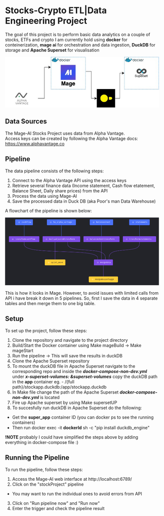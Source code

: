 # Stocks-Crypto ETL|Data Engineering Project

The goal of this project is to perform basic data analytics on a couple of stocks, ETFs and crypto I am currently hold using **docker** for conteinerization, **mage ai** for orchestration and data ingestion, **DuckDB** for storage and **Apache Superset** for visualisation

![Data Workflow](images/mageFinance.jpg)

## Data Sources
The Mage-AI Stocks Project uses data from Alpha Vantage. \
Access keys can be created by following the Alpha Vantage docs: https://www.alphavantage.co

## Pipeline
The data pipeline consists of the following steps:

1.  Connect to the Alpha Vantage API using the access keys
2.  Retrieve several finance data (Income statement, Cash flow etatement, Balance Sheet, Daily share prices) from the API
3.  Process the data using Mage-AI
4.  Save the processed data in Duck DB (aka Poor's man Data Warehouse)

A flowchart of the pipeline is shown below:

![Data Workflow](images/pipeline.png)

This is how it looks in Mage.
However, to avoid issues with limited calls from API i have break it down in 5 pipelines.
So, first I save the data in 4 separate tables and then merge them to one big table.

## Setup
To set up the project, follow these steps:

1.  Clone the repository and navigate to the project directory
2.  Build/Start the Docker container using Make mageBuild -> Make mageStart
3.  Run the pipeline -> This will save the results in duckDB
4.  Clone the Apache Superset repository
5.  To mount the duckDB file in Apache Superset navigate to the corresponding repo
and inside the ***docker-compose-non-dev.yml*** under ***x-superset-volumes: &superset-volumes*** copy the duckDB path in the **app** container
eg. - /{full path}/stockapp.duckdb:/app/stockapp.duckdb
6.  In Make file change the path of the Apache Superset ***docker-compose-non-dev.yml*** is located
7.  Fire up Apache superset by using Make supersetUP
8.  To succesfully run duckDB in Apache Superset do the following:
- Get the **super_app** container ID (you can docker ps to see the running containers)
- Then run docker exec -it **dockerId** sh -c "pip install duckdb_engine"

**!NOTE** probably I could have simplified the steps above by adding everything in docker-compose file :)

## Running the Pipeline
To run the pipeline, follow these steps:

1.  Access the Mage-AI web interface at http://localhost:6789/
2.  Click on the "stockProject" pipeline
- You may want to run the individual ones to avoid errors from API
3.  Click on "Run pipeline now" and "Run now"
4.  Enter the trigger and check the pipeline result
